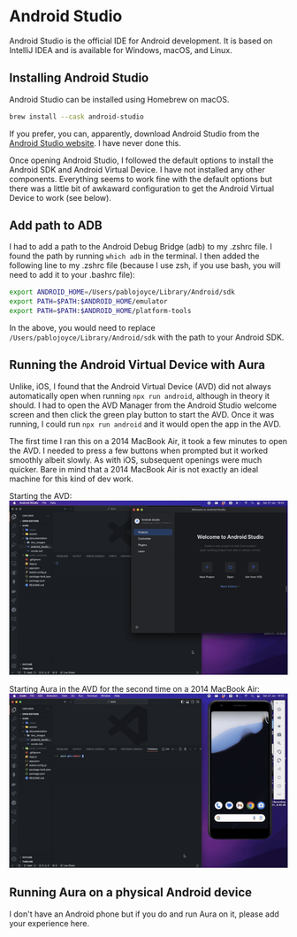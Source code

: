 # Android Studio

Android Studio is the official IDE for Android development. It is based on IntelliJ IDEA and is available for Windows, macOS, and Linux.

## Installing Android Studio

Android Studio can be installed using Homebrew on macOS.

```bash
brew install --cask android-studio
```

If you prefer, you can, apparently, download Android Studio from the [Android Studio website](https://developer.android.com/studio/). I have never done this.

Once opening Android Studio, I followed the default options to install the Android SDK and Android Virtual Device. I have not installed any other components. Everything seems to work fine with the default options but there was a little bit of awkaward configuration to get the Android Virtual Device to work (see below).

## Add path to ADB

I had to add a path to the Android Debug Bridge (adb) to my .zshrc file. I found the path by running `which adb` in the terminal. I then added the following line to my .zshrc file (because I use zsh, if you use bash, you will need to add it to your .bashrc file):

```bash
export ANDROID_HOME=/Users/pablojoyce/Library/Android/sdk
export PATH=$PATH:$ANDROID_HOME/emulator
export PATH=$PATH:$ANDROID_HOME/platform-tools
```

In the above, you would need to replace `/Users/pablojoyce/Library/Android/sdk` with the path to your Android SDK.

## Running the Android Virtual Device with Aura

Unlike, iOS, I found that the Android Virtual Device (AVD) did not always automatically open when running `npx run android`, although in theory it should. I had to open the AVD Manager from the Android Studio welcome screen and then click the green play button to start the AVD. Once it was running, I could run `npx run android` and it would open the app in the AVD.

The first time I ran this on a 2014 MacBook Air, it took a few minutes to open the AVD. I needed to press a few buttons when prompted but it worked smoothly albeit slowly. As with iOS, subsequent openings were much quicker. Bare in mind that a 2014 MacBook Air is not exactly an ideal machine for this kind of dev work.

Starting the AVD:
![Starting the AVD](./doc-images/start-avd.gif)

Starting Aura in the AVD for the second time on a 2014 MacBook Air:
![Starting Aura in the AVD](./doc-images/aura-android.gif)

## Running Aura on a physical Android device

I don't have an Android phone but if you do and run Aura on it, please add your experience here.
